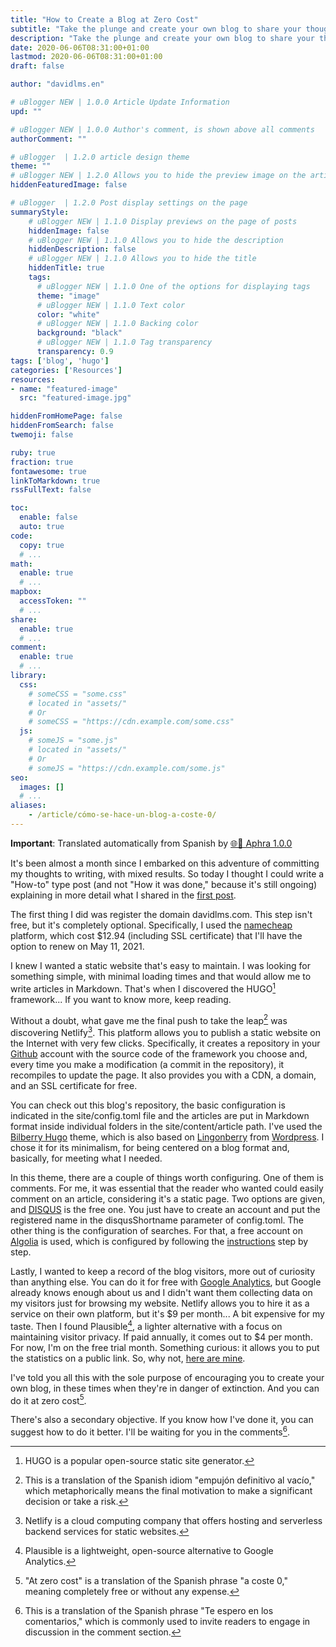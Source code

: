 ```yaml
---
title: "How to Create a Blog at Zero Cost"
subtitle: "Take the plunge and create your own blog to share your thoughts"
description: "Take the plunge and create your own blog to share your thoughts"
date: 2020-06-06T08:31:00+01:00
lastmod: 2020-06-06T08:31:00+01:00
draft: false

author: "davidlms.en"

# uBlogger NEW | 1.0.0 Article Update Information
upd: ""

# uBlogger NEW | 1.0.0 Author's comment, is shown above all comments
authorComment: ""

# uBlogger  | 1.2.0 article design theme
theme: ""
# uBlogger NEW | 1.2.0 Allows you to hide the preview image on the article page
hiddenFeaturedImage: false

# uBlogger  | 1.2.0 Post display settings on the page
summaryStyle:
    # uBlogger NEW | 1.1.0 Display previews on the page of posts
    hiddenImage: false
    # uBlogger NEW | 1.1.0 Allows you to hide the description
    hiddenDescription: false
    # uBlogger NEW | 1.1.0 Allows you to hide the title
    hiddenTitle: true
    tags:
      # uBlogger NEW | 1.1.0 One of the options for displaying tags
      theme: "image"
      # uBlogger NEW | 1.1.0 Text color
      color: "white"
      # uBlogger NEW | 1.1.0 Backing color
      background: "black"
      # uBlogger NEW | 1.1.0 Tag transparency
      transparency: 0.9
tags: ['blog', 'hugo']
categories: ['Resources']
resources:
- name: "featured-image"
  src: "featured-image.jpg"

hiddenFromHomePage: false
hiddenFromSearch: false
twemoji: false

ruby: true
fraction: true
fontawesome: true
linkToMarkdown: true
rssFullText: false

toc:
  enable: false
  auto: true
code:
  copy: true
  # ...
math:
  enable: true
  # ...
mapbox:
  accessToken: ""
  # ...
share:
  enable: true
  # ...
comment:
  enable: true
  # ...
library:
  css:
    # someCSS = "some.css"
    # located in "assets/"
    # Or
    # someCSS = "https://cdn.example.com/some.css"
  js:
    # someJS = "some.js"
    # located in "assets/"
    # Or
    # someJS = "https://cdn.example.com/some.js"
seo:
  images: []
  # ...
aliases:
    - /article/cómo-se-hace-un-blog-a-coste-0/
---
```

**Important**: Translated automatically from Spanish by [🌐💬 Aphra 1.0.0](https://github.com/DavidLMS/aphra)

It's been almost a month since I embarked on this adventure of committing my thoughts to writing, with mixed results. So today I thought I could write a "How-to" type post (and not "How it was done," because it's still ongoing) explaining in more detail what I shared in the [first post](https://davidlms.com/article/hello-world/).

The first thing I did was register the domain davidlms.com. This step isn't free, but it's completely optional. Specifically, I used the [namecheap](https://www.namecheap.com) platform, which cost $12.94 (including SSL certificate) that I'll have the option to renew on May 11, 2021.

I knew I wanted a static website that's easy to maintain. I was looking for something simple, with minimal loading times and that would allow me to write articles in Markdown. That's when I discovered the HUGO[^1] framework... If you want to know more, keep reading.

Without a doubt, what gave me the final push to take the leap[^2] was discovering Netlify[^3]. This platform allows you to publish a static website on the Internet with very few clicks. Specifically, it creates a repository in your [Github](https://github.com/) account with the source code of the framework you choose and, every time you make a modification (a commit in the repository), it recompiles to update the page. It also provides you with a CDN, a domain, and an SSL certificate for free.

You can check out this blog's repository, the basic configuration is indicated in the site/config.toml file and the articles are put in Markdown format inside individual folders in the site/content/article path. I've used the [Bilberry Hugo](https://themes.gohugo.io/bilberry-hugo-theme/) theme, which is also based on [Lingonberry](https://www.andersnoren.se/teman/lingonberry-wordpress-theme/) from [Wordpress](https://wordpress.org/). I chose it for its minimalism, for being centered on a blog format and, basically, for meeting what I needed.

In this theme, there are a couple of things worth configuring. One of them is comments. For me, it was essential that the reader who wanted could easily comment on an article, considering it's a static page. Two options are given, and [DISQUS](https://disqus.com/) is the free one. You just have to create an account and put the registered name in the disqusShortname parameter of config.toml. The other thing is the configuration of searches. For that, a free account on [Algolia](https://www.algolia.com) is used, which is configured by following the [instructions](https://themes.gohugo.io/bilberry-hugo-theme/#Algolia-Search) step by step.

Lastly, I wanted to keep a record of the blog visitors, more out of curiosity than anything else. You can do it for free with [Google Analytics](https://analytics.google.com/analytics/web/), but Google already knows enough about us and I didn't want them collecting data on my visitors just for browsing my website. Netlify allows you to hire it as a service on their own platform, but it's $9 per month... A bit expensive for my taste. Then I found Plausible[^4], a lighter alternative with a focus on maintaining visitor privacy. If paid annually, it comes out to $4 per month. For now, I'm on the free trial month. Something curious: it allows you to put the statistics on a public link. So, why not, [here are mine](https://plausible.io/davidlms.com).

I've told you all this with the sole purpose of encouraging you to create your own blog, in these times when they're in danger of extinction. And you can do it at zero cost[^5].

There's also a secondary objective. If you know how I've done it, you can suggest how to do it better. I'll be waiting for you in the comments[^6].

[^1]: HUGO is a popular open-source static site generator.

[^2]: This is a translation of the Spanish idiom "empujón definitivo al vacío," which metaphorically means the final motivation to make a significant decision or take a risk.

[^3]: Netlify is a cloud computing company that offers hosting and serverless backend services for static websites.

[^4]: Plausible is a lightweight, open-source alternative to Google Analytics.

[^5]: "At zero cost" is a translation of the Spanish phrase "a coste 0," meaning completely free or without any expense.

[^6]: This is a translation of the Spanish phrase "Te espero en los comentarios," which is commonly used to invite readers to engage in discussion in the comment section.